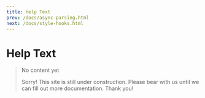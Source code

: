 ```yaml
---
title: Help Text
prev: /docs/async-parsing.html
next: /docs/style-hooks.html
---
```

# Help Text

> No content yet
>
> Sorry! This site is still under construction. Please bear with us until we can fill out more documentation. Thank you!
